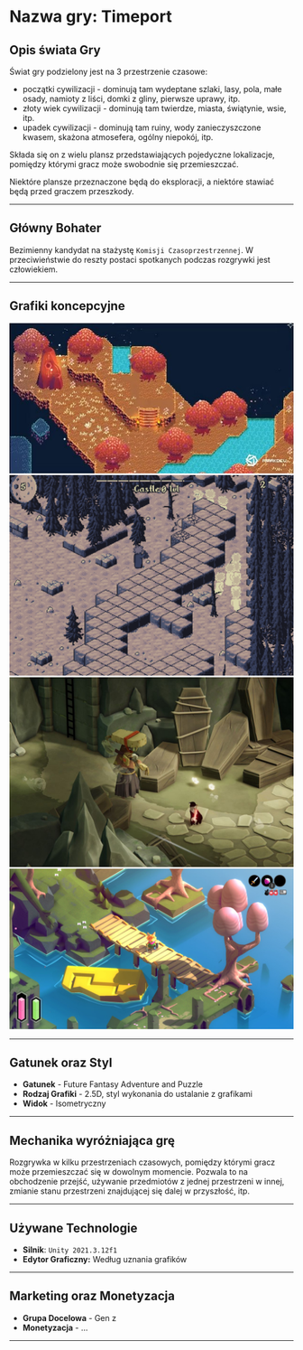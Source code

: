 # Nazwa gry: **Timeport**

## Opis świata Gry

Świat gry podzielony jest na 3 przestrzenie czasowe:
 - początki cywilizacji - dominują tam wydeptane szlaki, lasy, pola, małe osady, namioty z liści, domki z gliny, pierwsze uprawy, itp.
 - złoty wiek cywilizacji - dominują tam twierdze, miasta, świątynie, wsie, itp.
 - upadek cywilizacji - dominują tam ruiny, wody zanieczyszczone kwasem, skażona atmosefera, ogólny niepokój, itp.

Składa się on z wielu plansz przedstawiających pojedyczne lokalizacje, pomiędzy którymi gracz może swobodnie się przemieszczać.

Niektóre plansze przeznaczone będą do eksploracji, a niektóre stawiać będą przed graczem przeszkody.

---

## Główny Bohater

Bezimienny kandydat na stażystę `Komisji Czasoprzestrzennej`. W przeciwieństwie do reszty postaci spotkanych podczas rozgrywki jest człowiekiem.

---

## Grafiki koncepcyjne

![view_example1](./GDD/assets/view_example.jpg)
![view_example2](./GDD/assets/view_example2.png)
![view_example2](./GDD/assets/deathsdoor.jpg)
![view_example2](./GDD/assets/tunic.png)

---

## Gatunek oraz Styl

- **Gatunek** - Future Fantasy Adventure and Puzzle
- **Rodzaj Grafiki** - 2.5D, styl wykonania do ustalanie z grafikami
- **Widok** - Isometryczny

---

## Mechanika wyróżniająca grę

Rozgrywka w kilku przestrzeniach czasowych, pomiędzy którymi gracz może przemieszczać się w dowolnym momencie. Pozwala to na obchodzenie przejść, używanie przedmiotów z jednej przestrzeni w innej, zmianie stanu przestrzeni znajdującej się dalej w przyszłość, itp.

<!-- Drogi sa bezpieczne, na ekranie jest wskaźnik bezpieczeństwa teleportacji. -->

---

## Używane Technologie

- **Silnik**: `Unity 2021.3.12f1`
- **Edytor Graficzny:** Według uznania grafików

---

## Marketing oraz Monetyzacja

- **Grupa Docelowa** - Gen z
- **Monetyzacja** -  ...

---
